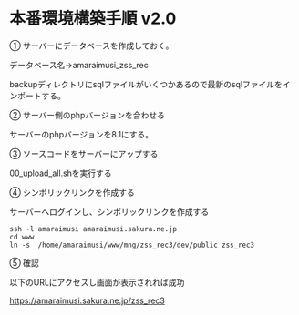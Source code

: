 # 本番環境構築手順 v2.0


① サーバーにデータベースを作成しておく。

データベース名→amaraimusi_zss_rec

backupディレクトリにsqlファイルがいくつかあるので最新のsqlファイルをインポートする。

② サーバー側のphpバージョンを合わせる

サーバーのphpバージョンを8.1にする。

③ ソースコードをサーバーにアップする

00_upload_all.shを実行する

④ シンボリックリンクを作成する

サーバーへログインし、シンボリックリンクを作成する

```
ssh -l amaraimusi amaraimusi.sakura.ne.jp
cd www
ln -s  /home/amaraimusi/www/mng/zss_rec3/dev/public zss_rec3
```

⑤ 確認

以下のURLにアクセスし画面が表示されれば成功

https://amaraimusi.sakura.ne.jp/zss_rec3